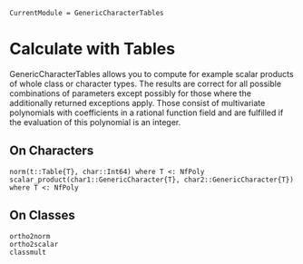 ```@meta
CurrentModule = GenericCharacterTables
```

# Calculate with Tables

GenericCharacterTables allows you to compute for example scalar products
of whole class or character types. The results are correct for all
possible combinations of parameters except possibly for those where the
additionally returned exceptions apply. Those consist of multivariate
polynomials with coefficients in a rational function field and are
fulfilled if the evaluation of this polynomial is an integer.

## On Characters
```@docs
norm(t::Table{T}, char::Int64) where T <: NfPoly
scalar_product(char1::GenericCharacter{T}, char2::GenericCharacter{T}) where T <: NfPoly
```

## On Classes
```@docs
ortho2norm
ortho2scalar
classmult
```